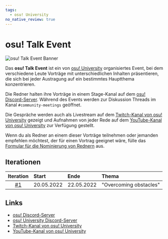 ```yaml
---
tags:
  - osu! University
no_native_review: true
---
```


# osu! Talk Event

![osu! Talk Event Banner](img/banner.png)

Das **osu! Talk Event** ist ein von [osu! University](/wiki/Community/Discord_servers/osu!_University) organisiertes Event, bei dem verschiedene Leute Vorträge mit unterschiedlichen Inhalten präsentieren, die sich bei jeder Austragung auf ein bestimmtes Hauptthema konzentrieren.

Die Redner halten ihre Vorträge in einem Stage-Kanal auf dem [osu! Discord-Server](/wiki/Community/Discord_servers#official). Während des Events werden zur Diskussion Threads im Kanal `#community-meetings` geöffnet.

Die Gespräche werden auch als Livestream auf dem [Twitch-Kanal von osu! University](https://twitch.tv/osuuniversity) gezeigt und Aufnahmen von jeder Rede auf dem [YouTube-Kanal von osu! University](https://www.youtube.com/c/osuuniversity) zur Verfügung gestellt.

Wenn du als Redner an einem dieser Vorträge teilnehmen oder jemanden empfehlen möchtest, der für einen Vortrag geeignet wäre, fülle das [Formular für die Nominierung von Rednern](https://forms.gle/HCD6ac8JwURGh8zx8) aus.

## Iterationen

| Iteration | Start | Ende | Thema |
| :-: | :-- | :-- | :-- |
| [#1](Overcoming_Obstacles) | 20.05.2022 | 22.05.2022 | "Overcoming obstacles" |

## Links

- [osu! Discord-Server](/wiki/Community/Discord_servers#official)
- [osu! University Discord-Server](https://discord.gg/QubdHdnBVg)
- [Twitch-Kanal von osu! University](https://twitch.tv/osuuniversity)
- [YouTube-Kanal von osu! University](https://www.youtube.com/c/osuuniversity)
